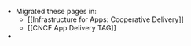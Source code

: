 - Migrated these pages in:
	- [[Infrastructure for Apps: Cooperative Delivery]]
	- [[CNCF App Delivery TAG]]
-